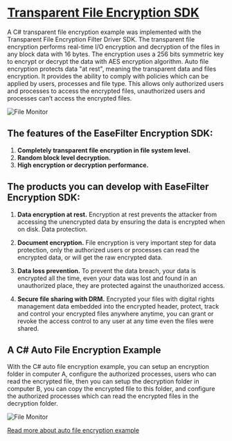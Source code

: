 # [Transparent File Encryption SDK](https://www.easefilter.com/Forums_Files/Transparent_Encryption_Filter_Driver.htm)
 A C# transparent file encryption example was implemented with the Transparent File Encryption Filter Driver SDK. The transparent file encryption performs real-time I/O encryption and decryption of the files in any block data with 16 bytes. The encryption uses a 256 bits symmetric key to encrypt or decrypt the data with AES encryption algorithm. Auto file encryption protects data "at rest", meaning the transparent data and files encryption. It provides the ability to comply with policies which can be applied by users, processes and file type. This allows only authorized users and processes to access the encrypted files, unauthorized users and processes can’t access the encrypted files.
 
![File Monitor](https://www.easefilter.com/Images/TransparentFileEncryption.png)

## The features of the EaseFilter Encryption SDK:
1. **Completely transparent file encryption in file system level.**
2. **Random block level decryption.**
3. **High encryption or decryption performance.**
   

## The products you can develop with EaseFilter Encryption SDK:

1. **Data encryption at rest.** Encryption at rest prevents the attacker from accessing the unencrypted data by ensuring the data is encrypted when on disk.
Data protection.

2. **Document encryption.** File encryption is very important step for data protection, only the authorized users or processes can read the encrypted data, or will get the raw encrypted data.

3. **Data loss prevention.** To prevent the data breach, your data is encrypted all the time, even your data was lost and found in an unauthorized place, they are protected against the unauthorized access.

4. **Secure file sharing with DRM.**
Encrypted your files with digital rights management data embedded into the encrypted header, protect, track and control your encrypted files anywhere anytime, you can grant or revoke the access control to any user at any time even the files were shared.

## A C# Auto File Encryption Example
With the C# auto file encryption example, you can setup an encryption folder in computer A, configure the authorized processes, users who can read the encrypted file, then you can setup the decryption folder in computer B, you can copy the encrypted file to this folder, and configure the authorized processes which can read the encrypted files in the decryption folder.

![File Monitor](https://www.easefilter.com/images/autoencryptdemo.png)

[Read more about auto file encryption example](https://www.easefilter.com/Forums_Files/AutoFileEncryption.htm)
